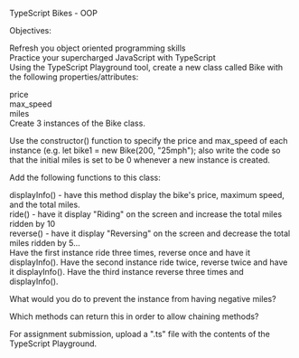 TypeScript Bikes - OOP

Objectives:

Refresh you object oriented programming skills  
Practice your supercharged JavaScript with TypeScript  
Using the TypeScript Playground tool, create a new class called Bike with the following properties/attributes:  

price  
max_speed  
miles  
Create 3 instances of the Bike class.  

Use the constructor() function to specify the price and max_speed of each instance (e.g. let bike1 = new Bike(200, "25mph"); also write the code so that the initial miles is set to be 0 whenever a new instance is created.  

Add the following functions to this class:  

displayInfo() - have this method display the bike's price, maximum speed, and the total miles.  
ride() - have it display "Riding" on the screen and increase the total miles ridden by 10  
reverse() - have it display "Reversing" on the screen and decrease the total miles ridden by 5...  
Have the first instance ride three times, reverse once and have it displayInfo(). Have the second instance ride twice, reverse twice and have it displayInfo(). Have the third instance reverse three times and displayInfo().  

What would you do to prevent the instance from having negative miles?  

Which methods can return this in order to allow chaining methods?  

For assignment submission, upload a ".ts" file with the contents of the TypeScript Playground.  
